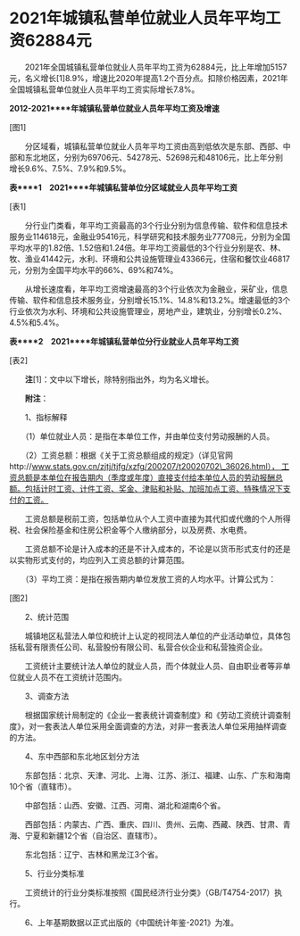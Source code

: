 # 2021年城镇私营单位就业人员年平均工资62884元

　　2021年全国城镇私营单位就业人员年平均工资为62884元，比上年增加5157元，名义增长\[1\]8.9%，增速比2020年提高1.2个百分点。扣除价格因素，2021年全国城镇私营单位就业人员年平均工资实际增长7.8%。

**2012-2021****年城镇私营单位就业人员年平均工资及增速**

\[图1\]

　　分区域看，城镇私营单位就业人员年平均工资由高到低依次是东部、西部、中部和东北地区，分别为69706元、54278元、52698元和48106元，比上年分别增长9.6%、7.5%、7.9%和9.5%。

**表****1**　**2021****年城镇私营单位分区域就业人员年平均工资**

\[表1\]

　　分行业门类看，年平均工资最高的3个行业分别为信息传输、软件和信息技术服务业114618元，金融业95416元，科学研究和技术服务业77708元，分别为全国平均水平的1.82倍、1.52倍和1.24倍。年平均工资最低的3个行业分别是农、林、牧、渔业41442元，水利、环境和公共设施管理业43366元，住宿和餐饮业46817元，分别为全国平均水平的66%、69%和74%。

　　从增长速度看，年平均工资增速最高的3个行业依次为金融业，采矿业，信息传输、软件和信息技术服务业，分别增长15.1%、14.8%和13.2%。增速最低的3个行业依次为水利、环境和公共设施管理业，房地产业，建筑业，分别增长0.2%、4.5%和5.4%。

**表****2**　**2021****年城镇私营单位分行业就业人员年平均工资**

\[表2\]

　　**注**\[1\]：文中以下增长，除特别指出外，均为名义增长。

　　**附注**：

　　1、指标解释

　　（1）单位就业人员：是指在本单位工作，并由单位支付劳动报酬的人员。

　　（2）工资总额：根据《关于工资总额组成的规定》（详见官网http://www.stats.gov.cn/zjtj/tjfg/xzfg/200207/t20020702\_36026.html）， 工资总额是本单位在报告期内（季度或年度）直接支付给本单位人员的劳动报酬总额。包括计时工资、计件工资、奖金、津贴和补贴、加班加点工资、特殊情况下支付的工资。

　　工资总额是税前工资，包括单位从个人工资中直接为其代扣或代缴的个人所得税、社会保险基金和住房公积金等个人缴纳部分，以及房费、水电费。

　　工资总额不论是计入成本的还是不计入成本的，不论是以货币形式支付的还是以实物形式支付的，均应列入工资总额的计算范围。

　　（3）平均工资：是指在报告期内单位发放工资的人均水平。计算公式为：

\[图2\]

　　2、统计范围

　　城镇地区私营法人单位和统计上认定的视同法人单位的产业活动单位，具体包括私营有限责任公司、私营股份有限公司、私营合伙企业和私营独资企业。

　　工资统计主要统计法人单位的就业人员，而个体就业人员、自由职业者等非单位就业人员不在工资统计范围内。

　　3、调查方法

　　根据国家统计局制定的《企业一套表统计调查制度》和《劳动工资统计调查制度》，对一套表法人单位采用全面调查的方法，对非一套表法人单位采用抽样调查的方法。

　　4、东中西部和东北地区划分方法

　　东部包括：北京、天津、河北、上海、江苏、浙江、福建、山东、广东和海南10个省（直辖市）。

　　中部包括：山西、安徽、江西、河南、湖北和湖南6个省。

　　西部包括：内蒙古、广西、重庆、四川、贵州、云南、西藏、陕西、甘肃、青海、宁夏和新疆12个省（自治区、直辖市）。

　　东北包括：辽宁、吉林和黑龙江3个省。

　　5、行业分类标准

　　工资统计的行业分类标准按照《国民经济行业分类》（GB/T4754-2017）执行。

　　6、上年基期数据以正式出版的《中国统计年鉴\-2021》为准。